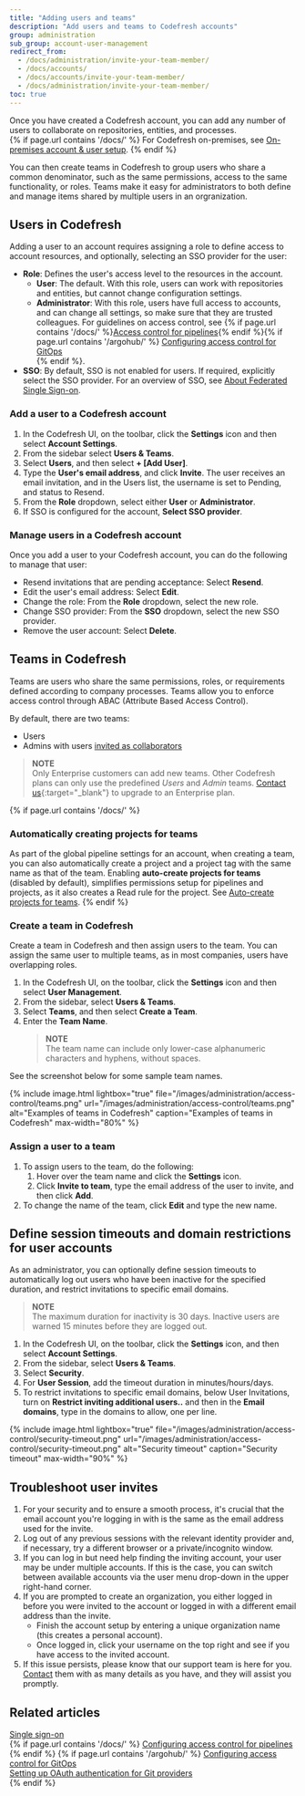 ```yaml
---
title: "Adding users and teams"
description: "Add users and teams to Codefresh accounts"
group: administration
sub_group: account-user-management
redirect_from:
  - /docs/administration/invite-your-team-member/
  - /docs/accounts/
  - /docs/accounts/invite-your-team-member/
  - /docs/administration/invite-your-team-member/
toc: true
---
```


Once you have created a Codefresh account, you can add any number of users to collaborate on repositories, entities, and processes.  
{% if page.url contains '/docs/' %}
For Codefresh on-premises, see [On-premises account & user setup]({{site.baseurl}}/docs/installation/on-premises/on-prem-configuration/).
{% endif %}

You can then create teams in Codefresh to group users who share a common denominator, such as the same permissions, access to the same functionality, or roles. Teams make it easy for administrators to both define and manage items shared by multiple users in an orgranization.

## Users in Codefresh

Adding a user to an account requires assigning a role to define access to account resources, and optionally, selecting an SSO provider for the user:

* **Role**: Defines the user's access level to the resources in the account.  
  * **User**: The default. With this role, users can work with repositories and entities, but cannot change configuration settings.
  * **Administrator**: With this role, users have full access to accounts, and can change all settings, so make sure that they are trusted colleagues.
  For guidelines on access control, see {% if page.url contains '/docs/' %}[Access control for pipelines]({{site.baseurl}}/docs/administration/account-user-management/access-control/){% endif %}{% if page.url contains '/argohub/' %}
[Configuring access control for GitOps]({{site.baseurl}}/docs/administration/account-user-management/gitops-abac/)  
{% endif %}.  
* **SSO**: By default, SSO is not enabled for users. If required, explicitly select the SSO provider. For an overview of SSO, see [About Federated Single Sign-on]({{site.baseurl}}/docs/administration/single-sign-on/).

### Add a user to a Codefresh account

1. In the Codefresh UI, on the toolbar, click the **Settings** icon and then select **Account Settings**.
1. From the sidebar select **Users & Teams**.
1. Select **Users**, and then select **+ [Add User]**.  
1. Type the **User's email address**, and click **Invite**.
   <!---add screenshot-->
   The user receives an email invitation, and in the Users list, the username is set to Pending, and status to Resend.
1. From the **Role** dropdown, select either **User** or **Administrator**.
1. If SSO is configured for the account, **Select SSO provider**.  

### Manage users in a Codefresh account

Once you add a user to your Codefresh account, you can do the following to manage that user:

* Resend invitations that are pending acceptance: Select **Resend**.  
* Edit the user's email address: Select **Edit**.  
* Change the role: From the **Role** dropdown, select the new role.
* Change SSO provider: From the **SSO** dropdown, select the new SSO provider.
* Remove the user account: Select **Delete**.

## Teams in Codefresh

Teams are users who share the same permissions, roles, or requirements defined according to company processes. Teams allow you to enforce access control through ABAC (Attribute Based Access Control).

By default, there are two teams:

* Users
* Admins with users [invited as collaborators](#assign-a-user-to-a-team)  
<!--- is this correct? -->
> **NOTE**  
> Only Enterprise customers can add new teams. Other Codefresh plans can only use the predefined *Users* and *Admin* teams. [Contact us](https://codefresh.io/contact-us/){:target="\_blank"} to upgrade to an Enterprise plan.

{% if page.url contains '/docs/' %}
### Automatically creating projects for teams

As part of the global pipeline settings for an account, when creating a team, you can also automatically create a project and a project tag with the same name as that of the team. Enabling **auto-create projects for teams** (disabled by default), simplifies permissions setup for pipelines and projects, as it also creates a Read rule for the project. See [Auto-create projects for teams]({{site.baseurl}}/docs/pipelines/configuration/pipeline-settings/#auto-create-projects-for-teams).
{% endif %}

### Create a team in Codefresh

Create a team in Codefresh and then assign users to the team. You can assign the same user to multiple teams, as in most companies, users have overlapping roles.  

1. In the Codefresh UI, on the toolbar, click the **Settings** icon and then select **User Management**.
1. From the sidebar, select **Users & Teams**.
1. Select **Teams**, and then select **Create a Team**.  
1. Enter the **Team Name**.
   > **NOTE**  
   > The team name can include only lower-case alphanumeric characters and hyphens, without spaces.
  
  See the screenshot below for some sample team names.

{% include image.html
  lightbox="true"
  file="/images/administration/access-control/teams.png"
  url="/images/administration/access-control/teams.png"
  alt="Examples of teams in Codefresh"
  caption="Examples of teams in Codefresh"
  max-width="80%"
    %}

### Assign a user to a team

1. To assign users to the team, do the following:
    1. Hover over the team name and click the **Settings** icon.
    1. Click **Invite to team**, type the email address of the user to invite, and then click **Add**.
1. To change the name of the team, click **Edit** and type the new name.

## Define session timeouts and domain restrictions for user accounts

As an administrator, you can optionally define session timeouts to automatically log out users who have been inactive for the specified duration, and restrict invitations to specific email domains.  

> **NOTE**  
> The maximum duration for inactivity is 30 days. Inactive users are warned 15 minutes before they are logged out.

1. In the Codefresh UI, on the toolbar, click the **Settings** icon, and then select **Account Settings**.
1. From the sidebar, select **Users & Teams**.
1. Select **Security**.  
1. For **User Session**, add the timeout duration in minutes/hours/days.
1. To restrict invitations to specific email domains, below User Invitations, turn on **Restrict inviting additional users..** and then in the **Email domains**, type in the domains to allow, one per line.

 {% include image.html
  lightbox="true"
  file="/images/administration/access-control/security-timeout.png"
  url="/images/administration/access-control/security-timeout.png"
  alt="Security timeout"
  caption="Security timeout"
  max-width="90%"
    %}

## Troubleshoot user invites

1. For your security and to ensure a smooth process, it's crucial that the email account you're logging in with is the same as the email address used for the invite.
1. Log out of any previous sessions with the relevant identity provider and, if necessary, try a different browser or a private/incognito window.
1. If you can log in but need help finding the inviting account, your user may be under multiple accounts. If this is the case, you can switch between available accounts via the user menu drop-down in the upper right-hand corner.
1. If you are prompted to create an organization, you either logged in before you were invited to the account or logged in with a different email address than the invite.
   * Finish the account setup by entering a unique organization name (this creates a personal account).
   * Once logged in, click your username on the top right and see if you have access to the invited account.
1. If this issue persists, please know that our support team is here for you. [Contact](https://support.codefresh.io/hc/en-us/requests/new) them with as many details as you have, and they will assist you promptly.

## Related articles
[Single sign-on]({{site.baseurl}}/docs/administration/single-sign-on/)  
{% if page.url contains '/docs/' %}
[Configuring access control for pipelines]({{site.baseurl}}/docs/administration/account-user-management/access-control/)  
{% endif %}
{% if page.url contains '/argohub/' %}
[Configuring access control for GitOps]({{site.baseurl}}/docs/administration/account-user-management/gitops-abac/)  
[Setting up OAuth authentication for Git providers]({{site.baseurl}}/docs/administration/account-user-management/oauth-setup)  
{% endif %}
